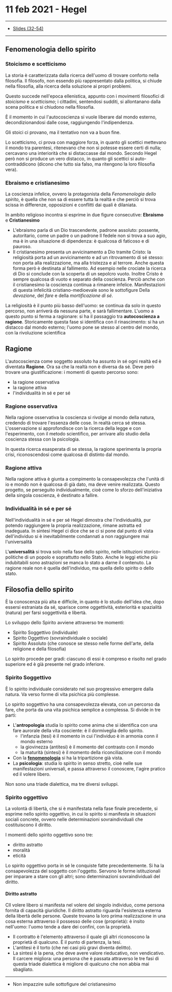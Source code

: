 # 11 feb 2021 - Hegel

---
* [Slides (32-54)](/Filosofia/6.%20Hegel/Slides.pdf)
---

## Fenomenologia dello spirito

### Stoicismo e scetticismo

La storia è caratterizzata dalla ricerca dell'uomo di trovare conforto nella filosofia. Il filosofo, non essendo più rappresentato dalla politica, si chiude nella filosofia, alla ricerca della soluzione ai propri problemi.

Questo succede nell'epoca ellenistica, appunto con i movimenti filosofici di _stoicismo_ e _scetticismo_; i cittadini, sentendosi sudditi, si allontanano dalla scena politica e si chiudono nella filosofia.

È il momento in cui l'autocoscienza si vuole liberare dal mondo esterno, decondizionandosi dalle cose, raggiungendo l'indipendenza.

Gli stoici ci provano, ma il tentativo non va a buon fine.

Lo scetticismo, ci prova con maggiore forza, in quanto gli scettici mettevano il mondo tra parentesi, ritenevano che non si potesse essere certi di nulla; cercavano una interiorità che si distaccasse dal mondo. Secondo Hegel però non si produce un vero distacco, in quanto gli scettici si auto-contraddicono (dicono che tutto sia falso, ma ritengono la loro filosofia vera).

### Ebraismo e cristianesimo

La coscienza infelice, ovvero la protagonista della _Fenomenologia dello spirito_, è quella che non sa di essere tutta la realtà e che perciò si trova scissa in differenze, opposizioni e conflitti dai quali è dilaniata.

In ambito religioso incontra si esprime in due figure consecutive: **Ebraismo** e **Cristianesimo**
* L'ebraismo parla di un Dio trascendente, padrone assoluto: possente, autoritario, come un padre o un padrone
Il fedele non si trova a suo agio, ma è in una situazione di dipendenza: è qualcosa di faticoso e di pauroso.
* Il cristianesimo presenta un avvicinamento a Dio tramite Cristo: la religiosità porta ad un avvicinamento e ad un ritrovamento di sé stesso: non porta alla realizzazione, ma alla tristezza e al terrore.
Anche questa forma però è destinata al fallimento. Ad esempio nelle crociate la ricerca di Dio si conclude con la scoperta di un sepolcro vuoto.
Inoltre Cristo è sempre qualcosa di vuoto e separato della coscienza.
Perciò anche con il cristianesimo la coscienza continua a rimanere infelice.
Manifestazioni di questa infelicità cristiano-medioevale sono le sottofigure
Della *devozione*, del *fare* e della *mortificazione di sé*.

La religiosità è il punto più basso dell'uomo: se continua da solo in questo percorso, non arriverà da nessuna parte, e sarà fallimentare. L'uomo a questo punto si ferma a ragionare: si ha il passaggio tra **autocoscienza a ragione**.
Storicamente questa fase si identifica con il rinascimento: si ha un distacco dal mondo esterno; l'uomo pone se stesso al centro del mondo, con la rivoluzione scientifica

## Ragione

L'autocoscienza come soggetto assoluto ha assunto in sé ogni realtà ed è diventata **Ragione**. Ora sa che la realtà non è diversa da sé. Deve però trovare una giustificazione: i momenti di questo percorso sono:
* la ragione osservativa
* la ragione attiva
* l'individualità in sé e per sé

### Ragione osservativa

Nella ragione osservativa la coscienza si rivolge al mondo della natura, credendo di trovare l'essenza delle cose. In realtà cerca sé stessa.
L'osservazione si approfondisce con la ricerca della legge e con l'esperimento, con il metodo scientifico, per arrivare allo studio della coscienza stessa con la psicologia.

In questa ricerca esasperata di se stessa, la ragione sperimenta la propria crisi, riconoscendosi come qualcosa di distinto dal mondo.

### Ragione attiva

Nella ragione attiva è giunta a compimento la consapevolezza che l'unità di io e mondo non è qualcosa di già dato, ma deve venire realizzata. Questo progetto, se perseguito individualmente, cioè come lo sforzo dell'iniziativa della singola coscienza, è destinato a fallire.

### Individualità in sé e per sé

Nell'individualità in sé e per sé Hegel dimostra che l'individualità, pur potendo raggiungere la propria realizzazione, rimane astratta ed inadeguata.
In sintesi Hegel ci dice che se ci si pone dal punto di vista dell'individuo si è inevitabilmente condannati a non raggiungere mai l'universalità

L'**universalità** si trova solo nella fase dello spirito, nelle istituzioni storico-politiche di un popolo e soprattutto nello Stato.
Anche le leggi etiche più indubitabili sono astrazioni se manca lo stato a darne il contenuto. La ragione reale non è quella dell'individuo, ma quella dello spirito o dello stato.

## Filosofia dello spirito

È la conoscenza più alta e difficile, in quanto è lo studio dell'idea che, dopo essersi estraniata da sé, sparisce come oggettività, esteriorità e spazialità (natura) per farsi soggettività e libertà.

Lo sviluppo dello Spirito avviene attraverso tre momenti:
* Spirito Soggettivo (individuale)
* Spirito Oggettivo (sovraindividuale o sociale)
* Spirito Assoluto (che conosce se stesso nelle forme dell'arte, della religione e della filosofia)

Lo spirito procede per gradi: ciascuno di essi è compreso e risolto nel grado superiore ed è già presente nel grado inferiore.

### Spirito Soggettivo

È lo spirito individuale considerato nel suo progressivo emergere dalla natura. Va verso forme di vita psichica più complesse.

Lo spirito soggettivo ha una consapevolezza elevata, con un percorso da fare, che porta da una vita psichica semplice a complessa. Si divide in tre parti:
* L'__antropologia__ studia lo spirito come anima che si identifica con una fare aurorale della vita cosciente: è il dormiveglia dello spirito.
  * l'infanzia (tesi) è il momento in cui l'individuo è in armonia conn il mondo esterno
  * la giovinezza (antitesi) è il momento del contrasto con il mondo
  * la maturità (sintesi) è il momento della riconciliazione con il mondo
* Con la **[fenomenologia](/Filosofia/6.%20Hegel/2021%2002%2004%20-%20Hegel.md)** si ha la tripartizione già vista.
* La __psicologia__: studia lo spirito in senso stretto, cioè nelle sue manifestazioni universali, e passa attraverso il conoscere, l'agire pratico ed il volere libero.

Non sono una triade dialettica, ma tre diversi sviluppi.

### Spirito oggettivo

La volontà di libertà, che si è manifestata nella fase finale precedente, si esprime nello spirito oggettivo, in cui lo spirito si manifesta in situazioni sociali concrete, ovvero nelle determinazioni sovraindividuali che costituiscono il diritto.

I momenti dello spirito oggettivo sono tre:
* diritto astratto
* moralità
* eticità

Lo spirito oggettivo porta in sé le conquiste fatte precedentemente. Si ha la consapevolezza del soggetto con l'oggetto.
Servono le forme istituzionali per imparare a stare con gli altri; sono determinazioni sovraindividuali del diritto.

#### Diritto astratto

CIl volere libero si manifesta nel volere del singolo individuo, come persona fornita di capacità giuridiche. Il diritto astratto riguarda l'esistenza esterna della libertà delle persone. Queste trovano la loro prima realizzazione in una cosa esterna attraverso il possesso delle cose (proprietà): è insito nell'uomo: l'uomo tende a dare dei confini, con la proprietà.
* Il contratto è l'elemento attraverso il quale gli altri riconoscono la proprietà di qualcuno. È il punto di partenza, la tesi.
* L'antitesi è il torto (che nei casi più gravi diventa delitto).
* La sintesi è la pena, che deve avere valore rieducativo, non vendicativo. Il carcere migliora: una persona che è passata attraverso le tre fasi di questa triade dialettica è migliore di qualcuno che non abbia mai sbagliato.

---
* Non impazzire sulle sottofigure del cristianesimo
